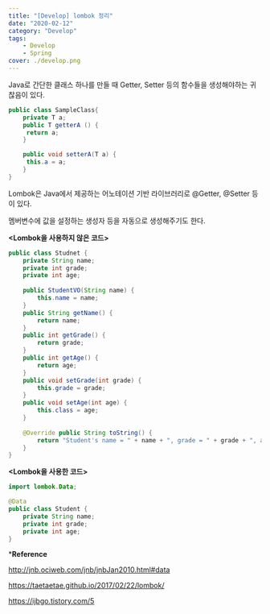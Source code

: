 ```yaml
---
title: "[Develop] lombok 정리"
date: "2020-02-12"
category: "Develop"
tags:
    - Develop
    - Spring
cover: ./develop.png
---
```



Java로 간단한 클래스 하나를 만들 때 Getter, Setter 등의 함수들을 생성해야하는 귀찮음이 있다.

```java
public class SampleClass{
    private T a;
    public T getterA () {
     return a;
    } 

    public void setterA(T a) {
     this.a = a;
    }
}
```

Lombok은 Java에서 제공하는 어노테이션 기반 라이브러리로 @Getter, @Setter 등이 있다.

멤버변수에 값을 설정하는 생성자 등을 자동으로 생성해주기도 한다.



**<Lombok을 사용하지 않은 코드>**

```java
public class Studnet {
    private String name;
    private int grade;
    private int age;
    
    public StudentVO(String name) {
    	this.name = name; 
    }
    public String getName() { 
    	return name; 
    }
    public int getGrade() { 
    	return grade; 
    }
    public int getAge() { 
    	return age; 
    }
    public void setGrade(int grade) { 
    	this.grade = grade; 
    }
    public void setAge(int age) { 
    	this.class = age; 
    }
    
    @Override public String toString() { 
    	return "Student's name = " + name + ", grade = " + grade + ", age = " + age; 
    } 
}
```



**<Lombok을 사용한 코드>**

```java
import lombok.Data;

@Data
public class Student {
    private String name;
    private int grade;
    private int age;
}
```



***Reference**

http://jnb.ociweb.com/jnb/jnbJan2010.html#data

https://taetaetae.github.io/2017/02/22/lombok/

https://ijbgo.tistory.com/5